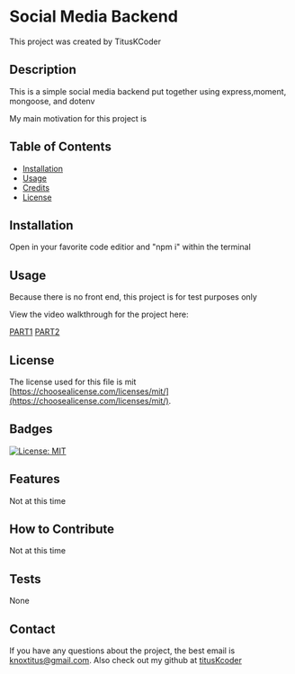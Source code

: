 # Social Media Backend

  This project was created by TitusKCoder

## Description

This is a simple social media backend put together using express,moment, mongoose, and dotenv

My main motivation for this project is 

## Table of Contents 

- [Installation](#installation)
- [Usage](#usage)
- [Credits](#credits)
- [License](#license)

## Installation

Open in your favorite code editior and "npm i" within the terminal

## Usage

Because there is no front end, this project is for test purposes only 

View the video walkthrough for the project here: 

[PART1](https://drive.google.com/file/d/1NtlwsBm-Y2_GMw8BEjUo3cDFDBkOOqpR/view)
[PART2](https://drive.google.com/file/d/1wUs2DGNUj6OcMgDhXP-tieXXJ2nkqLRq/view)


## License

The license used for this file is mit [https://choosealicense.com/licenses/mit/](https://choosealicense.com/licenses/mit/). 

## Badges

[![License: MIT](https://img.shields.io/badge/License-MIT-yellow.svg)](https://opensource.org/licenses/MIT)


## Features

Not at this time

## How to Contribute

Not at this time 

## Tests

None

## Contact
If you have any questions about the project, the best email is knoxtitus@gmail.com. Also check out my github at [titusKcoder](https://github.com/titusKcoder/)
